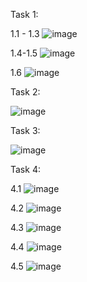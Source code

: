 Task 1:

1.1 - 1.3
![image](https://github.com/user-attachments/assets/1576da8d-ac6e-4579-a54e-2335d47bf76c)

1.4-1.5
![image](https://github.com/user-attachments/assets/3111563b-7d86-424f-92cc-4dd57c569a5e)

1.6
![image](https://github.com/user-attachments/assets/0d963a87-e126-4270-a19e-8c39f28c65c7)

Task 2:

![image](https://github.com/user-attachments/assets/f3c83392-b387-4527-9512-d7e2385072be)

Task 3:

![image](https://github.com/user-attachments/assets/002d5c0a-2a1e-4b43-8450-b3179940c410)

Task 4:

4.1
![image](https://github.com/user-attachments/assets/40a0aebe-b551-453a-a633-0ae115434fd5)

4.2
![image](https://github.com/user-attachments/assets/a01fc04c-080c-4e3f-ba21-abe5ee3490c5)

4.3
![image](https://github.com/user-attachments/assets/9ce45dab-76cf-466b-acb5-eaee116dee1e)

4.4
![image](https://github.com/user-attachments/assets/698b568a-3ef4-4aef-9496-b64066a46641)

4.5
![image](https://github.com/user-attachments/assets/0ac606bc-c6e0-4640-b6ff-78ccd3f7ba7c)


